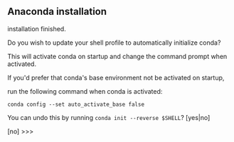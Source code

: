 ## Anaconda installation
installation finished.

Do you wish to update your shell profile to automatically initialize conda?

This will activate conda on startup and change the command prompt when activated.

If you'd prefer that conda's base environment not be activated on startup,

   run the following command when conda is activated:


``
conda config --set auto_activate_base false
``


You can undo this by running `conda init --reverse $SHELL`? [yes|no]

[no] >>> 



